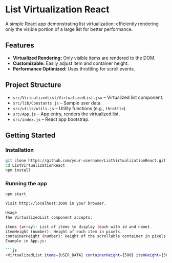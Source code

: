 # List Virtualization React

A simple React app demonstrating list virtualization: efficiently rendering only the visible portion of a large list for better performance.

## Features

- **Virtualized Rendering:** Only visible items are rendered to the DOM.
- **Customizable:** Easily adjust item and container height.
- **Performance Optimized:** Uses throttling for scroll events.

## Project Structure

- `src/VirtualizedList/VirtualizedList.jsx` – Virtualized list component.
- `src/lib/Constants.js` – Sample user data.
- `src/utils/utils.js` – Utility functions (e.g., `throttle`).
- `src/App.js` – App entry, renders the virtualized list.
- `src/index.js` – React app bootstrap.

## Getting Started

### Installation

```sh
git clone https://github.com/your-username/ListVirtualizationReact.git
cd ListVirtualizationReact
npm install

```

### Running the app

````sh
npm start

Visit http://localhost:3000 in your browser.

Usage
The VirtualizedList component accepts:

items (array): List of items to display (each with id and name).
itemHeight (number): Height of each item in pixels.
containerHeight (number): Height of the scrollable container in pixels.
Example in App.js:

```js
<VirtualizedList items={USER_DATA} containerHeight={500} itemHeight={30} />
````
